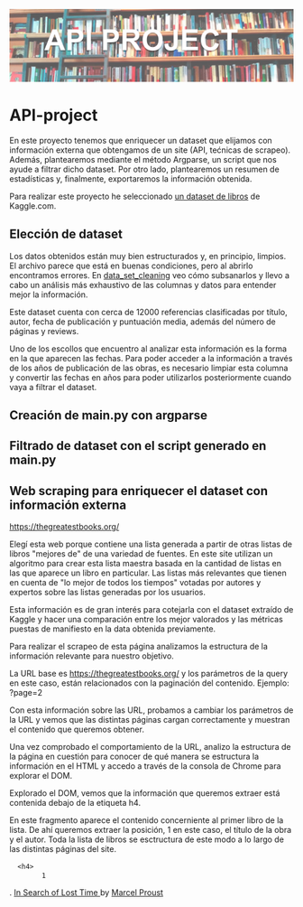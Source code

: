 




![API_project_book](input/API_PROJECT_CABECERA.png)





# API-project

En este proyecto tenemos que enriquecer un dataset que elijamos con información externa que obtengamos de un site (API, tećnicas de scrapeo). Además, plantearemos mediante el método Argparse, un script que nos ayude a filtrar dicho dataset.
Por otro lado, plantearemos un resumen de estadísticas y, finalmente, exportaremos la información obtenida.

Para realizar este proyecto he seleccionado <a href="https://www.kaggle.com/jealousleopard/goodreadsbooks">un dataset de libros</a> de Kaggle.com.

## Elección de dataset

Los datos obtenidos están muy bien estructurados y, en principio, limpios.
El archivo parece que está en buenas condiciones, pero al abrirlo encontramos errores.
En <a href="data_set_cleaning.ipynb">data_set_cleaning</a> veo cómo subsanarlos y llevo a cabo un análisis más exhaustivo de las columnas y datos para entender mejor la información.

Este dataset cuenta con cerca de 12000 referencias clasificadas por título, autor, fecha de publicación y puntuación media, además del número de páginas y reviews.

Uno de los escollos que encuentro al analizar esta información es la forma en la que aparecen las fechas.
Para poder acceder a la información a través de los años de publicación de las obras, es necesario limpiar esta columna y convertir las fechas en años para poder utilizarlos posteriormente cuando vaya a filtrar el dataset.



## Creación de main.py con argparse


## Filtrado de dataset con el script generado en main.py


##  Web scraping para enriquecer el dataset con información externa

https://thegreatestbooks.org/


Elegí esta web porque contiene una lista generada a partir de otras listas de libros "mejores de" de una variedad de fuentes.
En este site utilizan un algoritmo para crear esta lista maestra basada en la cantidad de listas en las que aparece un libro en particular. Las listas más relevantes que tienen en cuenta  de "lo mejor de todos los tiempos" votadas por autores y expertos sobre las listas generadas por los usuarios. 

Esta información es de gran interés para cotejarla con el dataset extraído de Kaggle y hacer una comparación entre los mejor valorados y las métricas puestas de manifiesto en la data obtenida previamente.

Para realizar el scrapeo de esta página analizamos la estructura de la información relevante para nuestro objetivo.

La URL base es https://thegreatestbooks.org/ y los parámetros de la query en este caso, están relacionados con la paginación del contenido. Ejemplo: ?page=2

Con esta información sobre las URL, probamos a cambiar los parámetros de la URL y vemos que las distintas páginas cargan correctamente y muestran el contenido que queremos obtener.

Una vez comprobado el comportamiento de la URL, analizo la estructura de la página en cuestión para conocer de qué manera se estructura la información en el HTML y accedo a través de la consola de Chrome para explorar el DOM.

Explorado el DOM, vemos que la información que queremos extraer está contenida debajo de la etiqueta h4.

En este fragmento aparece el contenido concerniente al primer libro de la lista.
De ahí queremos extraer la posición, 1 en este caso, el título de la obra y el autor.
Toda la lista de libros se esctructura de este modo a lo largo de las distintas páginas del site.

      <h4>
            1
. <a href="/items/225">In Search of Lost Time </a> by <a href="/authors/4798">Marcel Proust</a>
        </h4> 
        
        
        
        
        
        
        
        
        
        
        
        
        
        
        
        
        
        